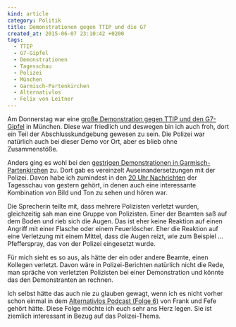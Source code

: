 ```yaml
---
kind: article
category: Politik
title: Demonstrationen gegen TTIP und die G7
created_at: 2015-06-07 23:10:42 +0200
tags:
  - TTIP
  - G7-Gipfel
  - Demonstrationen
  - Tagesschau
  - Polizei
  - München
  - Garmisch-Partenkirchen
  - Alternativlos
  - Felix von Leitner
---
```


Am Donnerstag war eine [große Demonstration gegen TTIP und den
G7-Gipfel][munich] in München. Diese war friedlich und deswegen bin ich
auch froh, dort ein Teil der Abschlusskundgebung gewesen zu sein. Die Polizei
war natürlich auch bei dieser Demo vor Ort, aber es blieb ohne Zusammenstöße.

Anders ging es wohl bei den [gestrigen Demonstrationen in
Garmisch-Partenkirchen][garmisch] zu. Dort gab es vereinzelt
Auseinandersetzungen mit der Polizei. Davon habe ich zumindest in den [20 Uhr
Nachrichten][] der Tagesschau von gestern gehört, in denen auch eine
interessante Kombination von Bild und Ton zu sehen und hören war.

Die Sprecherin teilte mit, dass mehrere Polizisten verletzt wurden,
gleichzeitig sah man eine Gruppe von Polizisten. Einer der Beamten saß auf dem
Boden und rieb sich die Augen. Das ist eher keine Reaktion auf einen Angriff
mit einer Flasche oder einem Feuerlöscher. Eher die Reaktion auf eine
Verletzung mit einem Mittel, dass die Augen reizt, wie zum Beispiel …
Pfefferspray, das von der Polizei eingesetzt wurde.

Für mich sieht es so aus, als hätte der ein oder andere Beamte, einen Kollegen
verletzt. Davon wäre in Polizei-Berichten natürlich nicht die Rede, man
spräche von verletzten Polizisten bei einer Demonstration und könnte das
den Demonstranten an rechnen.

Ich selbst hätte das auch nie zu glauben gewagt, wenn ich es nicht vorher
schon einmal in dem [Alternativlos Podcast (Folge 6)][a6] von Frank und Fefe
gehört hätte. Diese Folge möchte ich euch sehr ans Herz legen. Sie ist
ziemlich interessant in Bezug auf das Polizei-Thema.


[munich]: https://www.tagesschau.de/inland/gsieben-gipfel-101.html
  "35.000 Menschen demonstrierten in München gegen TTIP und den G7-Gipfel."

[garmisch]: http://www.tagesschau.de/inland/protest-garmisch-101.html
  "In Garmisch gab es eine massive Polizeipräsenz."

[20 Uhr Nachrichten]: http://www.ardmediathek.de/tv/Tagesschau/tagesschau-20-00-Uhr/Das-Erste/Video?documentId=28748174&bcastId=4326
  "Tagesschau vom 6. Juni 2015 um 20 Uhr."

[a6]: http://alternativlos.org/6/
  "„alternativlos“ über Einsätze, Taktik und Ausrüstung der Polizei."
